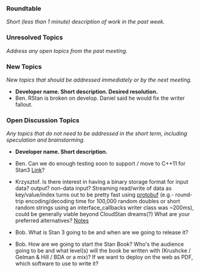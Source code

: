### Roundtable
_Short (less than 1 minute) description of work in the past week._

### Unresolved Topics
_Address any open topics from the past meeting._

### New Topics
_New topics that should be addressed immediately or by the next
meeting._

* __Developer name.  Short description.  Desired resolution.__
* Ben. RStan is broken on develop. Daniel said he would fix the writer fallout.

### Open Discussion Topics
_Any topics that do not need to be addressed in the short term,
including speculation and brainstorming._

* __Developer name.  Short description.__

* Ben. Can we do enough testing soon to support / move to C++11 for Stan3 [Link](https://github.com/stan-dev/stan/wiki/Cpp11-Upgrade)?

* Krzysztof. Is there interest in having a binary storage format for input data? output? non-data input?  Streaming read/write of data as key/value/index turns out to be pretty fast using [protobuf](https://github.com/sakrejda/protostan/blob/develop/src/protostan/interface_callbacks/writer/binary_proto_stream_writer.hpp) (e.g.- round-trip encoding/decoding time for 100,000 random doubles or short random strings using an interface_callbacks writer class was ~200ms), could be generally viable beyond CloudStan dreams(?) What are your preferred alternatives? [Notes](https://github.com/stan-dev/stan/wiki/Protocol-Buffers-for-serialization-of-input-data,-output-samples,-initial-values,-input-parameters,-and-output-messages,)

* Bob.  What is Stan 3 going to be and when are we going to release it?

* Bob.  How are we going to start the Stan Book?  Who's the audience going to be and what level(s) will the book be written with (Krushcke / Gelman & Hill / BDA or a mix)?  If we want to deploy on the web as PDF, which software to use to write it?  